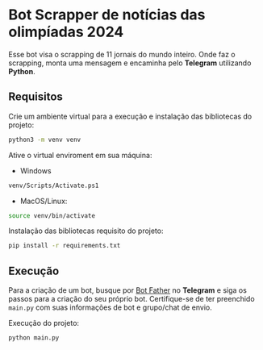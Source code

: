 # Bot Scrapper de notícias das olimpíadas 2024
Esse bot visa o scrapping de 11 jornais do mundo inteiro. Onde faz o scrapping, monta uma mensagem e encaminha pelo **Telegram** utilizando **Python**.

## Requisitos
Crie um ambiente virtual para a execução e instalação das bibliotecas do projeto:
```bash
python3 -m venv venv
```
Ative o virtual enviroment em sua máquina:
- Windows
```bash
venv/Scripts/Activate.ps1
```
- MacOS/Linux:
```bash
source venv/bin/activate
```
Instalação das bibliotecas requisito do projeto:
```bash
pip install -r requirements.txt
```
## Execução
Para a criação de um bot, busque por [Bot Father](https://t.me/BotFather) no **Telegram** e siga os passos para a criação do seu próprio bot.
Certifique-se de ter preenchido ```main.py``` com suas informações de bot e grupo/chat de envio.

Execução do projeto:
```bash
python main.py
```